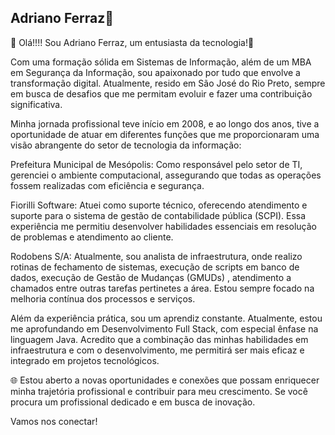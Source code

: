 ## Adriano Ferraz👋

🔹 Olá!!!! Sou Adriano Ferraz, um entusiasta da tecnologia!🔹

Com uma formação sólida em Sistemas de Informação, além de um MBA em Segurança da Informação, sou apaixonado por tudo que envolve a transformação digital. Atualmente, resido em São José do Rio Preto, sempre em busca de desafios que me permitam evoluir e fazer uma contribuição significativa.

Minha jornada profissional teve início em 2008, e ao longo dos anos, tive a oportunidade de atuar em diferentes funções que me proporcionaram uma visão abrangente do setor de tecnologia da informação:

Prefeitura Municipal de Mesópolis: Como responsável pelo setor de TI, gerenciei o ambiente computacional, assegurando que todas as operações fossem realizadas com eficiência e segurança.

Fiorilli Software: Atuei como suporte técnico, oferecendo atendimento e suporte para o sistema de gestão de contabilidade pública (SCPI). Essa experiência me permitiu desenvolver habilidades essenciais em resolução de problemas e atendimento ao cliente.

Rodobens S/A: Atualmente, sou analista de infraestrutura, onde realizo rotinas de fechamento de sistemas, execução de scripts em banco de dados, execução de Gestão de Mudanças (GMUDs) , atendimento a chamados entre outras tarefas pertinetes a área. Estou sempre focado na melhoria contínua dos processos e serviços.

Além da experiência prática, sou um aprendiz constante. Atualmente, estou me aprofundando em Desenvolvimento Full Stack, com especial ênfase na linguagem Java. Acredito que a combinação das minhas habilidades em infraestrutura e com o desenvolvimento, me permitirá ser mais eficaz e integrado em projetos tecnológicos.

🌐 Estou aberto a novas oportunidades e conexões que possam enriquecer minha trajetória profissional e contribuir para meu crescimento. Se você procura um profissional dedicado e em busca de inovação.

Vamos nos conectar!




<!--
**adferraz/adferraz** is a ✨ _special_ ✨ repository because its `README.md` (this file) appears on your GitHub profile.

Here are some ideas to get you started:

- 🔭 I’m currently working on ...
- 🌱 I’m currently learning ...
- 👯 I’m looking to collaborate on ...
- 🤔 I’m looking for help with ...
- 💬 Ask me about ...
- 📫 How to reach me: ...
- 😄 Pronouns: ...
- ⚡ Fun fact: ...
-->
